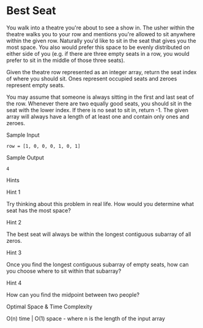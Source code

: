 # Best Seat

You walk into a theatre you're about to see a show in. The usher within the theatre walks you to your row and mentions you're allowed to sit anywhere within the given row. Naturally you'd like to sit in the seat that gives you the most space. You also would prefer this space to be evenly distributed on either side of you (e.g. if there are three empty seats in a row, you would prefer to sit in the middle of those three seats).

Given the theatre row represented as an integer array, return the seat index of where you should sit. Ones represent occupied seats and zeroes represent empty seats.

You may assume that someone is always sitting in the first and last seat of the row. Whenever there are two equally good seats, you should sit in the seat with the lower index. If there is no seat to sit in, return -1. The given array will always have a length of at least one and contain only ones and zeroes.

Sample Input
```
row = [1, 0, 0, 0, 1, 0, 1]
```

Sample Output
```
4
```

Hints

Hint 1

Try thinking about this problem in real life. How would you determine what seat has the most space?

Hint 2

The best seat will always be within the longest contiguous subarray of all zeros.

Hint 3

Once you find the longest contiguous subarray of empty seats, how can you choose where to sit within that subarray?

Hint 4

How can you find the midpoint between two people?

Optimal Space & Time Complexity

O(n) time | O(1) space - where n is the length of the input array